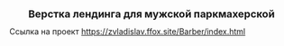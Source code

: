 <h1 style="font-size:18px" align="center">Верстка лендинга для мужской паркмахерской  </h1>
Ссылка на проект <a target="_blank" href="https://zvladislav.ffox.site/Barber/index.html" target="_blank">https://zvladislav.ffox.site/Barber/index.html</a>
